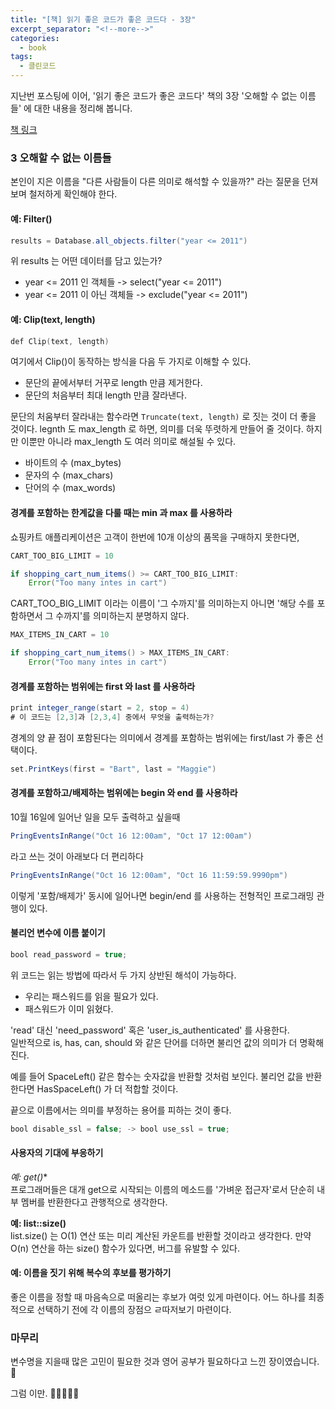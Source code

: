 ```yaml
---
title: "[책] 읽기 좋은 코드가 좋은 코드다 - 3장"
excerpt_separator: "<!--more-->"
categories:
  - book
tags:
  - 클린코드 
---
```


지난번 포스팅에 이어, '읽기 좋은 코드가 좋은 코드다' 책의 3장 '오해할 수 없는 이름들' 에 대한 내용을 정리해 봅니다.

[책 링크](https://book.naver.com/bookdb/book_detail.nhn?bid=6871807)

<!--more-->

### 3 오해할 수 없는 이름들

본인이 지은 이름을 "다른 사람들이 다른 의미로 해석할 수 있을까?" 라는 질문을 던져보며 철저하게 확인해야 한다.

#### 예: Filter()
```java
results = Database.all_objects.filter("year <= 2011")
```
위 results 는 어떤 데이터를 담고 있는가?

- year <= 2011 인 객체들 -> select("year <= 2011") 
- year <= 2011 이 아닌 객체들 -> exclude("year <= 2011")

#### 예: Clip(text, length)
```kotlin
def Clip(text, length)
```
여기에서 Clip()이 동작하는 방식을 다음 두 가지로 이해할 수 있다.

- 문단의 끝에서부터 거꾸로 length 만큼 제거한다. 
- 문단의 처음부터 최대 length 만큼 잘라낸다.

문단의 처움부터 잘라내는 함수라면 `Truncate(text, length)` 로 짓는 것이 더 좋을 것이다. 
legnth 도 max_length 로 하면, 의미를 더욱 뚜렷하게 만들어 줄 것이다. 하지만 이뿐만 아니라 max_length 도 여러 의미로 해설될 수 있다.
- 바이트의 수 (max_bytes)
- 문자의 수 (max_chars)
- 단어의 수 (max_words)

#### 경계를 포함하는 한계값을 다룰 때는 min 과 max 를 사용하라

쇼핑카트 애플리케이션은 고객이 한번에 10개 이상의 품목을 구매하지 못한다면,

```java
CART_TOO_BIG_LIMIT = 10

if shopping_cart_num_items() >= CART_TOO_BIG_LIMIT:
    Error("Too many intes in cart")
```
CART_TOO_BIG_LIMIT 이라는 이름이 '그 수까지'를 의미하는지 아니면 '해당 수를 포함하면서 그 수까지'를 의미하는지 분명하지 않다.
```java
MAX_ITEMS_IN_CART = 10

if shopping_cart_num_items() > MAX_ITEMS_IN_CART:
    Error("Too many intes in cart")
```

#### 경계를 포함하는 범위에는 first 와 last 를 사용하라
```java
print integer_range(start = 2, stop = 4)
# 이 코드는 [2,3]과 [2,3,4] 중에서 무엇을 출력하는가? 
```
경계의 양 끝 점이 포함된다는 의미에서 경계를 포함하는 범위에는 first/last 가 좋은 선택이다.
```java
set.PrintKeys(first = "Bart", last = "Maggie")
```

#### 경계를 포함하고/배제하는 범위에는 begin 와 end 를 사용하라
10월 16일에 일어난 일을 모두 출력하고 싶을때
```java
PringEventsInRange("Oct 16 12:00am", "Oct 17 12:00am") 
```
라고 쓰는 것이 아래보다 더 편리하다
```java
PringEventsInRange("Oct 16 12:00am", "Oct 16 11:59:59.9990pm")
```
이렇게 '포함/배제가' 동시에 일어나면 begin/end 를 사용하는 전형적인 프로그래밍 관행이 있다.

#### 불리언 변수에 이름 붙이기
```java
bool read_password = true;
```
위 코드는 읽는 방법에 따라서 두 가지 상반된 해석이 가능하다.
- 우리는 패스워드를 읽을 필요가 있다.
- 패스워드가 이미 읽혔다.  

'read' 대신 'need_password' 혹은 'user_is_authenticated' 를 사용한다.  
일반적으로 is, has, can, should 와 같은 단어를 더하면 불리언 값의 의미가 더 명확해 진다.

예를 들어 SpaceLeft() 같은 함수는 숫자값을 반환할 것처럼 보인다. 불리언 값을 반환한다면 HasSpaceLeft() 가 더 적합할 것이다.

끝으로 이름에서는 의미를 부정하는 용어를 피하는 것이 좋다.
```java
bool disable_ssl = false; -> bool use_ssl = true;
```

#### 사용자의 기대에 부응하기

**예: get*()**  
프로그래머들은 대개 get으로 시작되는 이름의 메소드를 '가벼운 접근자'로서 단순히 내부 멤버를 반환한다고 관행적으로 생각한다.  

**예: list::size()**  
list.size() 는 O(1) 연산 또는 미리 계산된 카운트를 반환할 것이라고 생각한다. 만약 O(n) 연산을 하는 size() 함수가 있다면, 버그를 유발할 수 있다.

#### 예: 이름을 짓기 위해 복수의 후보를 평가하기

좋은 이름을 정할 때 마음속으로 떠올리는 후보가 여럿 있게 마련이다. 어느 하나를 최종적으로 선택하기 전에 각 이름의 장점으 ㄹ따저보기 마련이다.

### 마무리

변수명을 지을때 많은 고민이 필요한 것과 영어 공부가 필요하다고 느낀 장이였습니다. 🤔

그럼 이만. 🥕👋🏼🖐🏼